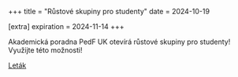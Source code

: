 +++
title = "Růstové skupiny pro studenty"
date = 2024-10-19

[extra]
expiration = 2024-11-14
+++

Akademická poradna PedF UK otevírá růstové skupiny pro studenty!
Využijte této možnosti!
<!-- more -->

[Leták](letak_rustove_skupiny_pro_studenty.pdf)

